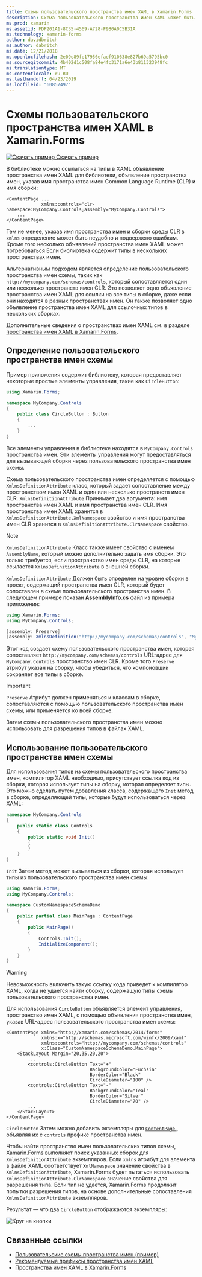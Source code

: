 ```yaml
---
title: Схемы пользовательского пространства имен XAML в Xamarin.Forms
description: Схема пользовательского пространства имен XAML может быть определена с помощью XmlnsDefinitionAttribute класса, который задает сопоставление между пользовательский URL-адрес и один или несколько пространств имен CLR. Затем схемы пользовательского пространства имен можно использовать в объявлениях пространств имен XAML.
ms.prod: xamarin
ms.assetid: FDF201A1-8C35-4569-A728-F9B0A0C5B31A
ms.technology: xamarin-forms
author: davidbritch
ms.author: dabritch
ms.date: 12/21/2018
ms.openlocfilehash: 2e09e89fe17956efaef910638e827b69a5795bc0
ms.sourcegitcommit: 4b402d1c508fa84e4fc3171a6e43b811323948fc
ms.translationtype: MT
ms.contentlocale: ru-RU
ms.lasthandoff: 04/23/2019
ms.locfileid: "60857497"
---
```

# <a name="xaml-custom-namespace-schemas-in-xamarinforms"></a>Схемы пользовательского пространства имен XAML в Xamarin.Forms

[![Скачать пример](~/media/shared/download.png) Скачать пример](https://developer.xamarin.com/samples/xamarin-forms/XAML/CustomNamespaceSchemas/)

В библиотеке можно ссылаться на типы в XAML объявление пространства имен XAML для библиотеки, объявление пространства имен, указав имя пространства имен Common Language Runtime (CLR) и имя сборки:

```xaml
<ContentPage ...
             xmlns:controls="clr-namespace:MyCompany.Controls;assembly="MyCompany.Controls">
    ...
</ContentPage>
```

Тем не менее, указав имя пространства имен и сборки среды CLR в `xmlns` определение может быть неудобно и подвержено ошибкам. Кроме того несколько объявлений пространства имен XAML может потребоваться Если библиотека содержит типы в нескольких пространствах имен.

Альтернативным подходом является определение пользовательского пространства имен схемы, таких как `http://mycompany.com/schemas/controls`, который сопоставляется один или несколько пространств имен CLR. Это позволяет одно объявление пространства имен XAML для ссылки на все типы в сборке, даже если они находятся в разных пространствах имен. Он также позволяет одно объявление пространства имен XAML для ссылочных типов в нескольких сборках.

Дополнительные сведения о пространствах имен XAML см. в разделе [пространства имен XAML в Xamarin.Forms](namespaces.md).

## <a name="defining-a-custom-namespace-schema"></a>Определение пользовательского пространства имен схемы

Пример приложения содержит библиотеку, которая предоставляет некоторые простые элементы управления, такие как `CircleButton`:

```csharp
using Xamarin.Forms;

namespace MyCompany.Controls
{
    public class CircleButton : Button
    {
        ...
    }
}
```

Все элементы управления в библиотеке находятся в `MyCompany.Controls` пространства имен. Эти элементы управления могут предоставляться для вызывающей сборки через пользовательского пространства имен схемы.

Схема пользовательского пространства имен определяется с помощью `XmlnsDefinitionAttribute` класс, который задает сопоставление между пространством имен XAML и один или несколько пространств имен CLR. `XmlnsDefinitionAttribute` Принимает два аргумента: имя пространства имен XAML и имя пространства имен CLR. Имя пространства имен XAML хранится в `XmlnsDefinitionAttribute.XmlNamespace` свойство и имя пространства имен CLR хранится в `XmlnsDefinitionAttribute.ClrNamespace` свойство.

> [!NOTE]
> `XmlnsDefinitionAttribute` Класс также имеет свойство с именем `AssemblyName`, который можно дополнительно задать имя сборки. Это только требуется, если пространство имен среды CLR, на которые ссылается `XmlnsDefinitionAttribute` в внешней сборки.

`XmlnsDefinitionAttribute` Должен быть определен на уровне сборки в проект, содержащий пространства имен CLR, который будет сопоставлен в схеме пользовательского пространства имен. В следующем примере показан **AssemblyInfo.cs** файл из примера приложения:

```csharp
using Xamarin.Forms;
using MyCompany.Controls;

[assembly: Preserve]
[assembly: XmlnsDefinition("http://mycompany.com/schemas/controls", "MyCompany.Controls")]
```

Этот код создает схему пользовательского пространства имен, которая сопоставляет `http://mycompany.com/schemas/controls` URL-адрес для `MyCompany.Controls` пространство имен CLR. Кроме того `Preserve` атрибут указан на сборку, чтобы убедиться, что компоновщик сохраняет все типы в сборке.

> [!IMPORTANT]
> `Preserve` Атрибут должен применяться к классам в сборке, сопоставляются с помощью пользовательского пространства имен схемы, или применяется ко всей сборке.

Затем схемы пользовательского пространства имен можно использовать для разрешения типов в файлах XAML.

## <a name="consuming-a-custom-namespace-schema"></a>Использование пользовательского пространства имен схемы

Для использования типов из схемы пользовательского пространства имен, компилятор XAML необходимо, присутствует ссылка код из сборки, которая использует типы на сборку, которая определяет типы. Это можно сделать путем добавления класса, содержащего `Init` метод в сборке, определяющей типы, которые будут использоваться через XAML:

```csharp
namespace MyCompany.Controls
{
    public static class Controls
    {
        public static void Init()
        {
        }
    }
}
```

`Init` Затем метод может вызываться из сборки, которая использует типы из пользовательского пространства имен схемы:

```csharp
using Xamarin.Forms;
using MyCompany.Controls;

namespace CustomNamespaceSchemaDemo
{
    public partial class MainPage : ContentPage
    {
        public MainPage()
        {
            Controls.Init();
            InitializeComponent();
        }
    }
}
```

> [!WARNING]
> Невозможность включить такую ссылку кода приведет к компилятор XAML, когда не удается найти сборку, содержащую типы схемы пользовательского пространства имен.

Для использования `CircleButton` объявляется элемент управления, пространство имен XAML, с помощью объявления пространства имен, указав URL-адрес пользовательского пространства имен схемы:

```xaml
<ContentPage xmlns="http://xamarin.com/schemas/2014/forms"
             xmlns:x="http://schemas.microsoft.com/winfx/2009/xaml"
             xmlns:controls="http://mycompany.com/schemas/controls"
             x:Class="CustomNamespaceSchemaDemo.MainPage">
    <StackLayout Margin="20,35,20,20">
        ...
        <controls:CircleButton Text="+"
                               BackgroundColor="Fuchsia"
                               BorderColor="Black"
                               CircleDiameter="100" />
        <controls:CircleButton Text="-"
                               BackgroundColor="Teal"
                               BorderColor="Silver"
                               CircleDiameter="70" />
        ...
    </StackLayout>
</ContentPage>
```

`CircleButton` Затем можно добавить экземпляры для [ `ContentPage` ](xref:Xamarin.Forms.ContentPage) , объявляя их с `controls` префикс пространства имен.

Чтобы найти пространство имен пользовательских типов схемы, Xamarin.Forms выполняет поиск указанных сборок для `XmlnsDefinitionAttribute` экземпляров. Если `xmlns` атрибут для элемента в файле XAML соответствует `XmlNamespace` значение свойства в `XmlnsDefinitionAttribute`, Xamarin.Forms будет пытаться использовать `XmlnsDefinitionAttribute.ClrNamespace` значение свойства для разрешения типа. Если тип не удается, Xamarin.Forms продолжит попытки разрешения типов, на основе дополнительные сопоставления `XmlnsDefinitionAttribute` экземпляров.

Результат — что два `CircleButton` отображаются экземпляры:

![Круг на кнопки](custom-namespace-schemas-images/circle-buttons.png "круг кнопок")

## <a name="related-links"></a>Связанные ссылки

- [Пользовательские схемы пространства имен (пример)](https://developer.xamarin.com/samples/xamarin-forms/XAML/CustomNamespaceSchemas/)
- [Рекомендуемые префиксы пространства имен XAML](custom-prefix.md)
- [Пространства имен XAML в Xamarin.Forms](namespaces.md)

